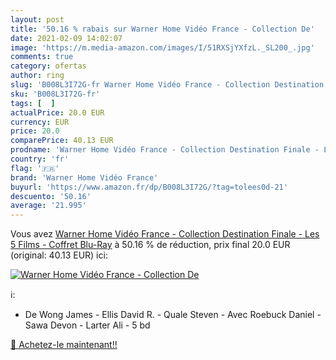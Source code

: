 ```yaml
---
layout: post
title: '50.16 % rabais sur Warner Home Vidéo France - Collection De'
date: 2021-02-09 14:02:07
image: 'https://m.media-amazon.com/images/I/51RXSjYXfzL._SL200_.jpg'
comments: true
category: ofertas
author: ring
slug: 'B008L3I72G-fr Warner Home Vidéo France - Collection Destination Finale -...'
sku: 'B008L3I72G-fr'
tags: [  ]
actualPrice: 20.0 EUR
currency: EUR
price: 20.0
comparePrice: 40.13 EUR
prodname: 'Warner Home Vidéo France - Collection Destination Finale - Les 5 Films - Coffret Blu-Ray'
country: 'fr'
flag: '🇫🇷'
brand: 'Warner Home Vidéo France'
buyurl: 'https://www.amazon.fr/dp/B008L3I72G/?tag=tolees0d-21'
descuento: '50.16'
average: '21.995'
---
```


Vous avez [Warner Home Vidéo France - Collection Destination Finale - Les 5 Films - Coffret Blu-Ray](https://www.amazon.fr/dp/B008L3I72G/?tag=tolees0d-21)  à  50.16 % de réduction, prix final  20.0 EUR (original: 40.13 EUR) ici:

[![Warner Home Vidéo France - Collection De](https://m.media-amazon.com/images/I/51RXSjYXfzL._SL200_.jpg)](https://www.amazon.fr/dp/B008L3I72G/?tag=tolees0d-21)

ℹ️:

- De Wong James - Ellis David R. - Quale Steven - Avec Roebuck Daniel - Sawa Devon - Larter Ali - 5 bd

[🛒 Achetez-le maintenant!!](https://www.amazon.fr/dp/B008L3I72G/?tag=tolees0d-21)
